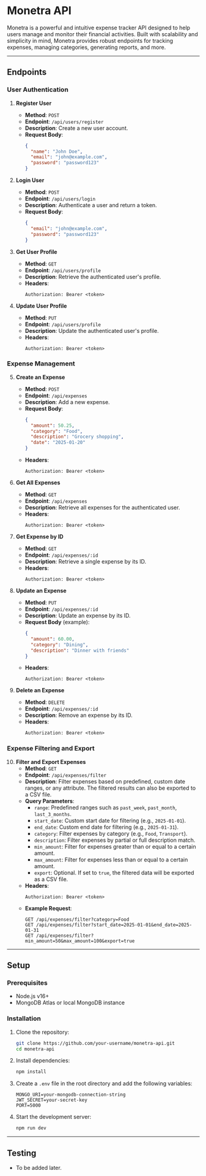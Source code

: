 # Monetra API

Monetra is a powerful and intuitive expense tracker API designed to help users manage and monitor their financial activities. Built with scalability and simplicity in mind, Monetra provides robust endpoints for tracking expenses, managing categories, generating reports, and more.

---

## Endpoints

### User Authentication
1. **Register User**
   - **Method**: `POST`
   - **Endpoint**: `/api/users/register`
   - **Description**: Create a new user account.
   - **Request Body**:
     ```json
     {
       "name": "John Doe",
       "email": "john@example.com",
       "password": "password123"
     }
     ```

2. **Login User**
   - **Method**: `POST`
   - **Endpoint**: `/api/users/login`
   - **Description**: Authenticate a user and return a token.
   - **Request Body**:
     ```json
     {
       "email": "john@example.com",
       "password": "password123"
     }
     ```

3. **Get User Profile**
   - **Method**: `GET`
   - **Endpoint**: `/api/users/profile`
   - **Description**: Retrieve the authenticated user's profile.
   - **Headers**:
     ```
     Authorization: Bearer <token>
     ```

4. **Update User Profile**
   - **Method**: `PUT`
   - **Endpoint**: `/api/users/profile`
   - **Description**: Update the authenticated user's profile.
   - **Headers**:
     ```
     Authorization: Bearer <token>
     ```

### Expense Management
5. **Create an Expense**
   - **Method**: `POST`
   - **Endpoint**: `/api/expenses`
   - **Description**: Add a new expense.
   - **Request Body**:
     ```json
     {
       "amount": 50.25,
       "category": "Food",
       "description": "Grocery shopping",
       "date": "2025-01-20"
     }
     ```
   - **Headers**:
     ```
     Authorization: Bearer <token>
     ```

6. **Get All Expenses**
   - **Method**: `GET`
   - **Endpoint**: `/api/expenses`
   - **Description**: Retrieve all expenses for the authenticated user.
   - **Headers**:
     ```
     Authorization: Bearer <token>
     ```

7. **Get Expense by ID**
   - **Method**: `GET`
   - **Endpoint**: `/api/expenses/:id`
   - **Description**: Retrieve a single expense by its ID.
   - **Headers**:
     ```
     Authorization: Bearer <token>
     ```

8. **Update an Expense**
   - **Method**: `PUT`
   - **Endpoint**: `/api/expenses/:id`
   - **Description**: Update an expense by its ID.
   - **Request Body** (example):
     ```json
     {
       "amount": 60.00,
       "category": "Dining",
       "description": "Dinner with friends"
     }
     ```
   - **Headers**:
     ```
     Authorization: Bearer <token>
     ```

9. **Delete an Expense**
   - **Method**: `DELETE`
   - **Endpoint**: `/api/expenses/:id`
   - **Description**: Remove an expense by its ID.
   - **Headers**:
     ```
     Authorization: Bearer <token>
     ```

### Expense Filtering and Export
10. **Filter and Export Expenses**
    - **Method**: `GET`
    - **Endpoint**: `/api/expenses/filter`
    - **Description**: Filter expenses based on predefined, custom date ranges, or any attribute. The filtered results can also be exported to a CSV file.
    - **Query Parameters**:
      - `range`: Predefined ranges such as `past_week`, `past_month`, `last_3_months`.
      - `start_date`: Custom start date for filtering (e.g., `2025-01-01`).
      - `end_date`: Custom end date for filtering (e.g., `2025-01-31`).
      - `category`: Filter expenses by category (e.g., `Food`, `Transport`).
      - `description`: Filter expenses by partial or full description match.
      - `min_amount`: Filter for expenses greater than or equal to a certain amount.
      - `max_amount`: Filter for expenses less than or equal to a certain amount.
      - `export`: Optional. If set to `true`, the filtered data will be exported as a CSV file.
    - **Headers**:
      ```
      Authorization: Bearer <token>
      ```
    - **Example Request**:
      ```
      GET /api/expenses/filter?category=Food
      GET /api/expenses/filter?start_date=2025-01-01&end_date=2025-01-31
      GET /api/expenses/filter?min_amount=50&max_amount=100&export=true
      ```

---

## Setup
### Prerequisites
- Node.js v16+
- MongoDB Atlas or local MongoDB instance

### Installation
1. Clone the repository:
   ```bash
   git clone https://github.com/your-username/monetra-api.git
   cd monetra-api
   ```

2. Install dependencies:
   ```bash
   npm install
   ```

3. Create a `.env` file in the root directory and add the following variables:
   ```plaintext
   MONGO_URI=your-mongodb-connection-string
   JWT_SECRET=your-secret-key
   PORT=5000
   ```

4. Start the development server:
   ```bash
   npm run dev
   ```

---

## Testing
- To be added later.


